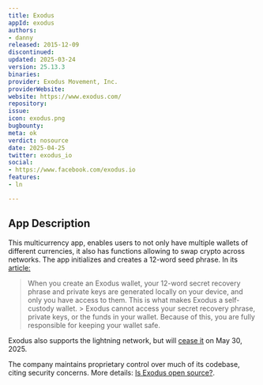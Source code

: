 ```yaml
---
title: Exodus
appId: exodus
authors:
- danny
released: 2015-12-09
discontinued: 
updated: 2025-03-24
version: 25.13.3
binaries: 
provider: Exodus Movement, Inc.
providerWebsite: 
website: https://www.exodus.com/
repository: 
issue: 
icon: exodus.png
bugbounty: 
meta: ok
verdict: nosource
date: 2025-04-25
twitter: exodus_io
social:
- https://www.facebook.com/exodus.io
features: 
- ln

---
```


## App Description

This multicurrency app, enables users to not only have multiple wallets of different currencies, it also has functions allowing to swap crypto across networks. The app initializes and creates a 12-word seed phrase. In its [article:](https://www.exodus.com/support/en/articles/8598826-what-makes-exodus-a-self-custody-wallet)

> When you create an Exodus wallet, your 12-word secret recovery phrase and private keys are generated locally on your device, and only you have access to them. This is what makes Exodus a self-custody wallet.
​>
> Exodus cannot access your secret recovery phrase, private keys, or the funds in your wallet. Because of this, you are fully responsible for keeping your wallet safe.

Exodus also supports the lightning network, but will [cease it](https://www.exodus.com/support/en/articles/8598830-lightning-in-exodus-support-ends-may-30-2025) on May 30, 2025.

The company maintains proprietary control over much of its codebase, citing security concerns. More details: [Is Exodus open source?](https://support.exodus.com/support/en/articles/8598678-is-exodus-open-source).

